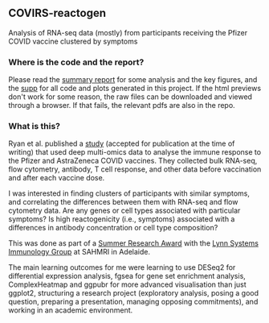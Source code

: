 ## COVIRS-reactogen
Analysis of RNA-seq data (mostly) from participants receiving the Pfizer COVID vaccine clustered by symptoms

### Where is the code and the report?
Please read the [summary report](https://htmlpreview.github.io/?https://github.com/artemiyhussnain/COVIRS-reactogen/blob/main/report.html) for some analysis and the key figures, and the [supp](https://htmlpreview.github.io/?https://github.com/artemiyhussnain/COVIRS-reactogen/blob/main/supp.html) for all code and plots generated in this project. If the html previews don't work for some reason, the raw files can be downloaded and viewed through a browser. If that fails, the relevant pdfs are also in the repo. 

### What is this?
Ryan et al. published a [study](https://doi.org/10.1101/2022.09.22.22280180) (accepted for publication at the time of writing) that used deep multi-omics data to analyse the immune response to the Pfizer and AstraZeneca COVID vaccines. They collected bulk RNA-seq, flow cytometry, antibody, T cell response, and other data before vaccination and after each vaccine dose.

I was interested in finding clusters of participants with similar symptoms, and correlating the differences between them with RNA-seq and flow cytometry data. Are any genes or cell types associated with particular symptoms? Is high reactogenicity (i.e., symptoms) associated with a differences in antibody concentration or cell type composition? 

This was done as part of a [Summer Research Award](https://www.flinders.edu.au/scholarships/college-of-medicine-and-public-health-summer-research-scholarship) with the [Lynn Systems Immunology Group](https://sahmri.org.au/research/themes/precision-cancer-medicine/programs/computational-and-systems-biology/groups/lynn-systems-immunology-group) at SAHMRI in Adelaide. 

The main learning outcomes for me were learning to use DESeq2 for differential expression analysis, fgsea for gene set enrichment analysis, ComplexHeatmap and ggpubr for more advanced visualisation than just ggplot2, structuring a research project (exploratory analysis, posing a good question, preparing a presentation, managing opposing commitments), and working in an academic environment.
